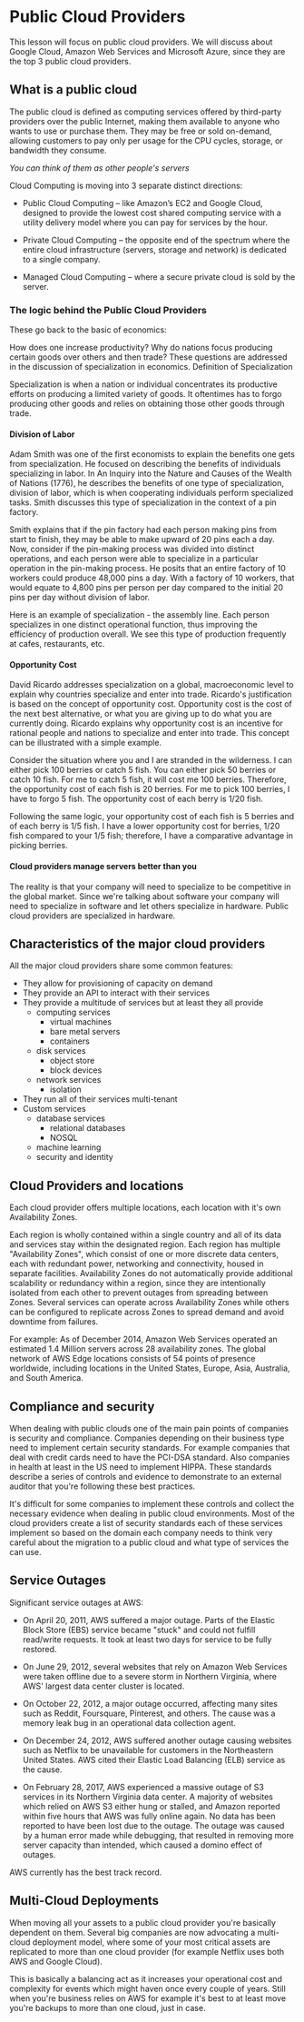 # Public Cloud Providers
This lesson will focus on public cloud providers. We will discuss about Google Cloud, Amazon Web Services and Microsoft Azure, since they are the top 3 public cloud providers.

##  What is a public cloud

The public cloud is defined as computing services offered by third-party providers over the public Internet, making them available to anyone who wants to use or purchase them. They may be free or sold on-demand, allowing customers to pay only per usage for the CPU cycles, storage, or bandwidth they consume.

*You can think of them as other people's servers*

Cloud Computing is moving into 3 separate distinct directions:

* Public Cloud Computing – like Amazon’s EC2 and Google Cloud, designed to provide the lowest cost shared computing service with a utility delivery model where you can pay for services by the hour.

* Private Cloud Computing – the opposite end of the spectrum where the entire cloud infrastructure (servers, storage and network) is dedicated to a single company.

* Managed Cloud Computing – where a secure private cloud is sold by the server.

### The logic behind the Public Cloud Providers 
These go back to the basic of economics:

How does one increase productivity? Why do nations focus producing certain goods over others and then trade? These questions are addressed in the discussion of specialization in economics.
Definition of Specialization

Specialization is when a nation or individual concentrates its productive efforts on producing a limited variety of goods. It oftentimes has to forgo producing other goods and relies on obtaining those other goods through trade.

#### Division of Labor

Adam Smith was one of the first economists to explain the benefits one gets from specialization. He focused on describing the benefits of individuals specializing in labor. In An Inquiry into the Nature and Causes of the Wealth of Nations (1776), he describes the benefits of one type of specialization, division of labor, which is when cooperating individuals perform specialized tasks. Smith discusses this type of specialization in the context of a pin factory.

Smith explains that if the pin factory had each person making pins from start to finish, they may be able to make upward of 20 pins each a day. Now, consider if the pin-making process was divided into distinct operations, and each person were able to specialize in a particular operation in the pin-making process. He posits that an entire factory of 10 workers could produce 48,000 pins a day. With a factory of 10 workers, that would equate to 4,800 pins per person per day compared to the initial 20 pins per day without division of labor.

Here is an example of specialization - the assembly line. Each person specializes in one distinct operational function, thus improving the efficiency of production overall. We see this type of production frequently at cafes, restaurants, etc.


#### Opportunity Cost

David Ricardo addresses specialization on a global, macroeconomic level to explain why countries specialize and enter into trade. Ricardo's justification is based on the concept of opportunity cost. Opportunity cost is the cost of the next best alternative, or what you are giving up to do what you are currently doing. Ricardo explains why opportunity cost is an incentive for rational people and nations to specialize and enter into trade. This concept can be illustrated with a simple example.

Consider the situation where you and I are stranded in the wilderness. I can either pick 100 berries or catch 5 fish. You can either pick 50 berries or catch 10 fish. For me to catch 5 fish, it will cost me 100 berries. Therefore, the opportunity cost of each fish is 20 berries. For me to pick 100 berries, I have to forgo 5 fish. The opportunity cost of each berry is 1/20 fish.

Following the same logic, your opportunity cost of each fish is 5 berries and of each berry is 1/5 fish. I have a lower opportunity cost for berries, 1/20 fish compared to your 1/5 fish; therefore, I have a comparative advantage in picking berries.

#### Cloud providers manage servers better than you

The reality is that your company will need to specialize to be competitive in the global market. Since we're talking about software your company will need to specialize in software and let others specialize in hardware. Public cloud providers are specialized in hardware.
	
## Characteristics of the major cloud providers

All the major cloud providers share some common features:

* They allow for provisioning of capacity on demand
* They provide an API to interact with their services
* They provide a multitude of services but at least they all provide
  * computing services
	* virtual machines
	* bare metal servers
	* containers
  * disk services
	* object store
	* block devices
  * network services
	* isolation
* They run all of their services multi-tenant
* Custom services
  * database services
	* relational databases
	* NOSQL
  * machine learning
  * security and identity
  
## Cloud Providers and locations

Each cloud provider offers multiple locations, each location with it's own Availability Zones. 

Each region is wholly contained within a single country and all of its data and services stay within the designated region. Each region has multiple "Availability Zones", which consist of one or more discrete data centers, each with redundant power, networking and connectivity, housed in separate facilities. Availability Zones do not automatically provide additional scalability or redundancy within a region, since they are intentionally isolated from each other to prevent outages from spreading between Zones. Several services can operate across Availability Zones  while others can be configured to replicate across Zones to spread demand and avoid downtime from failures.

For example:
As of December 2014, Amazon Web Services operated an estimated 1.4 Million servers across 28 availability zones. The global network of AWS Edge locations consists of 54 points of presence worldwide, including locations in the United States, Europe, Asia, Australia, and South America.

## Compliance and security

When dealing with public clouds one of the main pain points of companies is security and compliance. Companies depending on their business type need to implement certain security standards. For example companies that deal with credit cards need to have the PCI-DSA standard. Also companies in health at least in the US need to implement HIPPA. These standards describe a series of controls and evidence to demonstrate to an external auditor that you're following these best practices. 

It's difficult for some companies to implement these controls and collect the necessary evidence when dealing in public cloud environments. Most of the cloud providers create a list of security standards each of these services implement so based on the domain each company needs to think very careful about the migration to a public cloud and what type of services the can use. 

## Service Outages


Significant service outages at AWS:

* On April 20, 2011, AWS suffered a major outage. Parts of the Elastic Block Store (EBS) service became "stuck" and could not fulfill read/write requests. It took at least two days for service to be fully restored.

* On June 29, 2012, several websites that rely on Amazon Web Services were taken offline due to a severe storm in Northern Virginia, where AWS' largest data center cluster is located.

* On October 22, 2012, a major outage occurred, affecting many sites such as Reddit, Foursquare, Pinterest, and others. The cause was a memory leak bug in an operational data collection agent.

* On December 24, 2012, AWS suffered another outage causing websites such as Netflix to be unavailable for customers in the Northeastern United States. AWS cited their Elastic Load Balancing (ELB) service as the cause.

* On February 28, 2017, AWS experienced a massive outage of S3 services in its Northern Virginia data center. A majority of websites which relied on AWS S3 either hung or stalled, and Amazon reported within five hours that AWS was fully online again. No data has been reported to have been lost due to the outage. The outage was caused by a human error made while debugging, that resulted in removing more server capacity than intended, which caused a domino effect of outages.

AWS currently has the best track record.

## Multi-Cloud Deployments

When moving all your assets to a public cloud provider you're basically dependent on them. Several big companies are now advocating a multi-cloud deployment model, where some of your most critical assets are replicated to more than one cloud provider (for example Netflix uses both AWS and Google Cloud). 

This is basically a balancing act as it increases your operational cost and complexity for events which might haven once every couple of years. Still when you're business relies on AWS for example it's best to at least move you're backups to more than one cloud, just in case.
